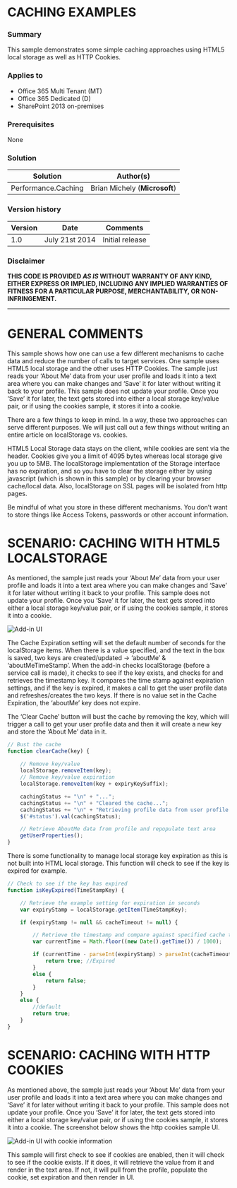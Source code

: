 # CACHING EXAMPLES #

### Summary ###
This sample demonstrates some simple caching approaches using HTML5 local storage as well as HTTP Cookies.

### Applies to ###
-  Office 365 Multi Tenant (MT)
-  Office 365 Dedicated (D)
-  SharePoint 2013 on-premises

### Prerequisites ###
None

### Solution ###
Solution | Author(s)
---------|----------
Performance.Caching | Brian Michely (**Microsoft**)

### Version history ###
Version  | Date | Comments
---------| -----| --------
1.0 | July 21st 2014 | Initial release

### Disclaimer ###
**THIS CODE IS PROVIDED *AS IS* WITHOUT WARRANTY OF ANY KIND, EITHER EXPRESS OR IMPLIED, INCLUDING ANY IMPLIED WARRANTIES OF FITNESS FOR A PARTICULAR PURPOSE, MERCHANTABILITY, OR NON-INFRINGEMENT.**


----------

# GENERAL COMMENTS #
This sample shows how one can use a few different mechanisms to cache data and reduce the number of calls to target services. One sample uses HTML5 local storage and the other uses HTTP Cookies. The sample just reads your ‘About Me’ data from your user profile and loads it into a text area where you can make changes and ‘Save’ it for later without writing it back to your profile. This sample does not update your profile.  Once you ‘Save’ it for later, the text gets stored into either a local storage key/value pair, or if using the cookies sample, it stores it into a cookie. 

There are a few things to keep in mind. In a way, these two approaches can serve different purposes. We will just call out a few things without writing an entire article on localStorage vs. cookies. 

HTML5 Local Storage data stays on the client, while cookies are sent via the header. Cookies give you a limit of 4095 bytes whereas local storage give you up to 5MB.  The localStorage implementation of the Storage interface has no expiration, and so you have to clear the storage either by using javascript (which is shown in this sample) or by clearing your browser cache/local data. Also, localStorage on SSL pages will be isolated from http pages.

Be mindful of what you store in these different mechanisms. You don’t want to store things like Access Tokens, passwords or other account information.

# SCENARIO: CACHING WITH HTML5 LOCALSTORAGE #
As mentioned, the sample just reads your ‘About Me’ data from your user profile and loads it into a text area where you can make changes and ‘Save’ it for later without writing it back to your profile. This sample does not update your profile.  Once you ‘Save’ it for later, the text gets stored into either a local storage key/value pair, or if using the cookies sample, it stores it into a cookie. 

![Add-in UI](http://i.imgur.com/E6wtIS4.png)

The Cache Expiration setting will set the default number of seconds for the localStorage items. When there is a value specified, and the text in the box is saved, two keys are created/updated -> ‘aboutMe’ & ‘aboutMeTimeStamp’. When the add-in checks localStorage (before a service call is made), it checks to see if the key exists, and checks for and retrieves the timestamp key. It compares the time stamp against expiration settings, and if the key is expired, it makes a call to get the user profile data and refreshes/creates the two keys. If there is no value set in the Cache Expiration, the ‘aboutMe’ key does not expire.

The ‘Clear Cache’ button will bust the cache by removing the key, which will trigger a call to get your user profile data and then it will create a new key and store the ‘About Me’ data in it.

```JavaScript
// Bust the cache
function clearCache(key) {
         
    // Remove key/value
    localStorage.removeItem(key);
    // Remove key/value expiration
    localStorage.removeItem(key + expiryKeySuffix);

    cachingStatus += "\n" + "...";
    cachingStatus += "\n" + "Cleared the cache...";
    cachingStatus += "\n" + "Retrieving profile data from user profile...";
    $('#status').val(cachingStatus);

    // Retrieve AboutMe data from profile and repopulate text area
    getUserProperties();
}
```

There is some functionality to manage local storage key expiration as this is not built into HTML local storage. This function will check to see if the key is expired for example.

```JavaScript
// Check to see if the key has expired
function isKeyExpired(TimeStampKey) {

    // Retrieve the example setting for expiration in seconds
    var expiryStamp = localStorage.getItem(TimeStampKey);

    if (expiryStamp != null && cacheTimeout != null) {

        // Retrieve the timestamp and compare against specified cache timeout settings to see if it is expired
        var currentTime = Math.floor((new Date().getTime()) / 1000);

        if (currentTime - parseInt(expiryStamp) > parseInt(cacheTimeout)) {
            return true; //Expired
        }
        else {
            return false;
        }
    }
    else {
        //default 
        return true;
    }
}
```

# SCENARIO: CACHING WITH HTTP COOKIES #
As mentioned above, the sample just reads your ‘About Me’ data from your user profile and loads it into a text area where you can make changes and ‘Save’ it for later without writing it back to your profile. This sample does not update your profile.  Once you ‘Save’ it for later, the text gets stored into either a local storage key/value pair, or if using the cookies sample, it stores it into a cookie. The screenshot below shows the http cookies sample UI.

![Add-in UI with cookie information](http://i.imgur.com/UrDk8a1.png)

This sample will first check to see if cookies are enabled, then it will check to see if the cookie exists. If it does, it will retrieve the value from it and render in the text area. If not, it will pull from the profile, populate the cookie, set expiration and then render in UI.


